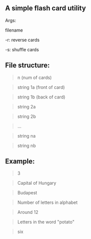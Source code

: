 A simple flash card utility
---------------------------

Args:

filename

-r: reverse cards

-s: shuffle cards

File structure:
---------------

>n (num of cards)

>string 1a (front of card)

>string 1b (back of card)

>string 2a

>string 2b

>...

>string na

>string nb

Example:
--------

>3

>Capital of Hungary

>Budapest

>Number of letters in alphabet

>Around 12

>Letters in the word "potato"

>six
